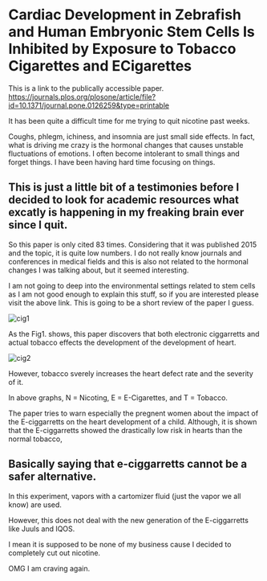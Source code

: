 

# Cardiac Development in Zebrafish and Human Embryonic Stem Cells Is Inhibited by Exposure to Tobacco Cigarettes and ECigarettes

This is a link to the publically accessible paper.
<a href="https://journals.plos.org/plosone/article/file?id=10.1371/journal.pone.0126259&type=printable">https://journals.plos.org/plosone/article/file?id=10.1371/journal.pone.0126259&type=printable</a>


It has been quite a difficult time for me trying to quit nicotine past weeks.

Coughs, phlegm, ichiness, and insomnia are just small side effects. In fact, what is driving me crazy is the hormonal changes that causes unstable fluctuations of emotions. I often become intolerant to small things and forget things. I have been having hard time focusing on things. 

## This is just a little bit of a testimonies before I decided to look for academic resources what excatly is happening in my freaking brain ever since I quit.

So this paper is only cited 83 times. Considering that it was published 2015 and the topic, it is quite low numbers. I do not really know journals and conferences in medical fields and this is also not related to the hormonal changes I was talking about, but it seemed interesting.

I am not going to deep into the environmental settings related to stem cells as I am not good enough to explain this stuff, so if you are interested please visit the above link. This is going to be a short review of the paper I guess.

<img src="{{site.url}}/assets/images/paper/cig1.png" width="auto" height="auto" alt="cig1">

As the Fig1. shows, this paper discovers that both electronic ciggarretts and actual tobacco effects the development of the development of heart. 

<img src="{{site.url}}/assets/images/paper/cig2.png" width="auto" height="auto" alt="cig2">

However, tobacco sverely increases the heart defect rate and the severity of it.

In above graphs, N = Nicoting, E = E-Cigarettes, and T = Tobacco.


The paper tries to warn especially the pregnent women about the impact of the E-ciggarretts on the heart development of a child.
Although, it is shown that the E-ciggarretts showed the drastically low risk in hearts than the normal tobacco, 

## Basically saying that e-ciggarretts cannot be a safer alternative.

In this experiment, vapors with a cartomizer fluid (just the vapor we all know) are used.

However, this does not deal with the new generation of the E-ciggarretts like Juuls and IQOS.

I mean it is supposed to be none of my business cause I decided to completely cut out nicotine.

OMG I am craving again.